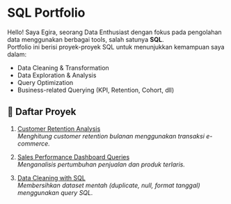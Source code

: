 # SQL Portfolio

Hello! Saya Egira, seorang Data Enthusiast dengan fokus pada pengolahan data menggunakan berbagai tools, salah satunya **SQL**.  
Portfolio ini berisi proyek-proyek SQL untuk menunjukkan kemampuan saya dalam:

- Data Cleaning & Transformation
- Data Exploration & Analysis
- Query Optimization
- Business-related Querying (KPI, Retention, Cohort, dll)

## 📂 Daftar Proyek
1. [Customer Retention Analysis](./project_1_customer_retention/README.md)  
   *Menghitung customer retention bulanan menggunakan transaksi e-commerce.*

2. [Sales Performance Dashboard Queries](./project_2_sales_analysis/README.md)  
   *Menganalisis pertumbuhan penjualan dan produk terlaris.*

3. [Data Cleaning with SQL](./project_3_data_cleaning/README.md)  
   *Membersihkan dataset mentah (duplicate, null, format tanggal) menggunakan query SQL.*
